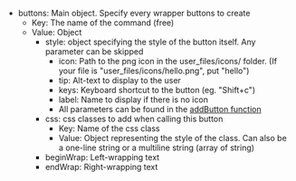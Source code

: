 * buttons: Main object. Specify every wrapper buttons to create
  + Key: The name of the command (free)
  + Value: Object
    - style: object specifying the style of the button itself. Any parameter can be skipped
      * icon: Path to the png icon in the user_files/icons/ folder. (If your file is "user_files/icons/hello.png", put "hello")
      * tip: Alt-text to display to the user
      * keys: Keyboard shortcut to the button (eg. "Shift+c")
      * label: Name to display if there is no icon
      * All parameters can be found in the [addButton function](https://github.com/ankitects/anki/blob/master/qt/aqt/editor.py#L211)
    - css: css classes to add when calling this button
      * Key: Name of the css class
      * Value: Object representing the style of the class. Can also be a one-line string or a multiline string (array of string)
    - beginWrap: Left-wrapping text
    - endWrap: Right-wrapping text
